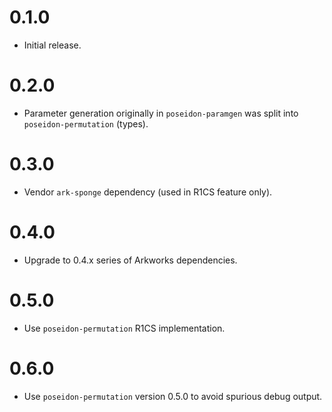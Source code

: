 # 0.1.0

* Initial release.

# 0.2.0

* Parameter generation originally in `poseidon-paramgen` was split into
`poseidon-permutation` (types).

# 0.3.0

* Vendor `ark-sponge` dependency (used in R1CS feature only).

# 0.4.0

* Upgrade to 0.4.x series of Arkworks dependencies.

# 0.5.0

* Use `poseidon-permutation` R1CS implementation.

# 0.6.0

* Use `poseidon-permutation` version 0.5.0 to avoid spurious debug output.

